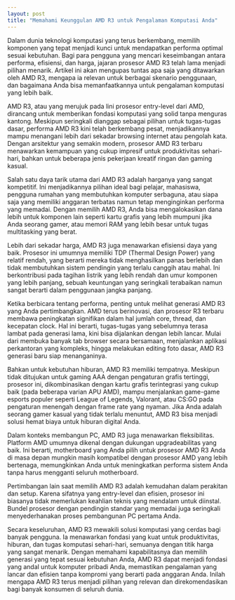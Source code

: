```yaml
---
layout: post
title: "Memahami Keunggulan AMD R3 untuk Pengalaman Komputasi Anda"
---
```


Dalam dunia teknologi komputasi yang terus berkembang, memilih komponen yang tepat menjadi kunci untuk mendapatkan performa optimal sesuai kebutuhan. Bagi para pengguna yang mencari keseimbangan antara performa, efisiensi, dan harga, jajaran prosesor AMD R3 telah lama menjadi pilihan menarik. Artikel ini akan mengupas tuntas apa saja yang ditawarkan oleh AMD R3, mengapa ia relevan untuk berbagai skenario penggunaan, dan bagaimana Anda bisa memanfaatkannya untuk pengalaman komputasi yang lebih baik.

AMD R3, atau yang merujuk pada lini prosesor entry-level dari AMD, dirancang untuk memberikan fondasi komputasi yang solid tanpa menguras kantong. Meskipun seringkali dianggap sebagai pilihan untuk tugas-tugas dasar, performa AMD R3 kini telah berkembang pesat, menjadikannya mampu menangani lebih dari sekadar browsing internet atau pengolah kata. Dengan arsitektur yang semakin modern, prosesor AMD R3 terbaru menawarkan kemampuan yang cukup impresif untuk produktivitas sehari-hari, bahkan untuk beberapa jenis pekerjaan kreatif ringan dan gaming kasual.

Salah satu daya tarik utama dari AMD R3 adalah harganya yang sangat kompetitif. Ini menjadikannya pilihan ideal bagi pelajar, mahasiswa, pengguna rumahan yang membutuhkan komputer serbaguna, atau siapa saja yang memiliki anggaran terbatas namun tetap menginginkan performa yang memadai. Dengan memilih AMD R3, Anda bisa mengalokasikan dana lebih untuk komponen lain seperti kartu grafis yang lebih mumpuni jika Anda seorang gamer, atau memori RAM yang lebih besar untuk tugas multitasking yang berat.

Lebih dari sekadar harga, AMD R3 juga menawarkan efisiensi daya yang baik. Prosesor ini umumnya memiliki TDP (Thermal Design Power) yang relatif rendah, yang berarti mereka tidak menghasilkan panas berlebih dan tidak membutuhkan sistem pendingin yang terlalu canggih atau mahal. Ini berkontribusi pada tagihan listrik yang lebih rendah dan umur komponen yang lebih panjang, sebuah keuntungan yang seringkali terabaikan namun sangat berarti dalam penggunaan jangka panjang.

Ketika berbicara tentang performa, penting untuk melihat generasi AMD R3 yang Anda pertimbangkan. AMD terus berinovasi, dan prosesor R3 terbaru membawa peningkatan signifikan dalam hal jumlah core, thread, dan kecepatan clock. Hal ini berarti, tugas-tugas yang sebelumnya terasa lambat pada generasi lama, kini bisa dijalankan dengan lebih lancar. Mulai dari membuka banyak tab browser secara bersamaan, menjalankan aplikasi perkantoran yang kompleks, hingga melakukan editing foto dasar, AMD R3 generasi baru siap menanganinya.

Bahkan untuk kebutuhan hiburan, AMD R3 memiliki tempatnya. Meskipun tidak ditujukan untuk gaming AAA dengan pengaturan grafis tertinggi, prosesor ini, dikombinasikan dengan kartu grafis terintegrasi yang cukup baik (pada beberapa varian APU AMD), mampu menjalankan game-game esports populer seperti League of Legends, Valorant, atau CS:GO pada pengaturan menengah dengan frame rate yang nyaman. Jika Anda adalah seorang gamer kasual yang tidak terlalu menuntut, AMD R3 bisa menjadi solusi hemat biaya untuk hiburan digital Anda.

Dalam konteks membangun PC, AMD R3 juga menawarkan fleksibilitas. Platform AMD umumnya dikenal dengan dukungan upgradeabilitas yang baik. Ini berarti, motherboard yang Anda pilih untuk prosesor AMD R3 Anda di masa depan mungkin masih kompatibel dengan prosesor AMD yang lebih bertenaga, memungkinkan Anda untuk meningkatkan performa sistem Anda tanpa harus mengganti seluruh motherboard.

Pertimbangan lain saat memilih AMD R3 adalah kemudahan dalam perakitan dan setup. Karena sifatnya yang entry-level dan efisien, prosesor ini biasanya tidak memerlukan keahlian teknis yang mendalam untuk diinstal. Bundel prosesor dengan pendingin standar yang memadai juga seringkali menyederhanakan proses pembangunan PC pertama Anda.

Secara keseluruhan, AMD R3 mewakili solusi komputasi yang cerdas bagi banyak pengguna. Ia menawarkan fondasi yang kuat untuk produktivitas, hiburan, dan tugas komputasi sehari-hari, semuanya dengan titik harga yang sangat menarik. Dengan memahami kapabilitasnya dan memilih generasi yang tepat sesuai kebutuhan Anda, AMD R3 dapat menjadi fondasi yang andal untuk komputer pribadi Anda, memastikan pengalaman yang lancar dan efisien tanpa kompromi yang berarti pada anggaran Anda. Inilah mengapa AMD R3 terus menjadi pilihan yang relevan dan direkomendasikan bagi banyak konsumen di seluruh dunia.
